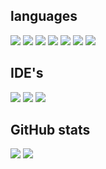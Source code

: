 <!---

- 👋 Hi, I’m @MeniViner
- 👀 I’m interested in ...
- 🌱 I’m currently learning ...
- 💞️ I’m looking to collaborate on ...
- 📫 How to reach me ...


MeniViner/MeniViner is a ✨ special ✨ repository because its `README.md` (this file) appears on your GitHub profile.
You can click the Preview link to take a look at your changes.
--->


## languages
![](https://img.shields.io/badge/Code-JavaScript-informational?style=for-the-badge&logo=javascript&logoColor=white&color=F7E018)
![](https://img.shields.io/badge/Code-go-informational?style=for-the-badge&logo=go&logoColor=white&color=71C3D4)
![](https://img.shields.io/badge/Code-python-informational?style=for-the-badge&logo=python&logoColor=white&color=336D9A)
![](https://img.shields.io/badge/Code-nodejs-informational?style=for-the-badge&logo=node.js&logoColor=white&color=23B45D)
![](https://img.shields.io/badge/Code-html-informational?style=for-the-badge&logo=html&logoColor=white&color=D84924)
![](https://img.shields.io/badge/Code-css-informational?style=for-the-badge&logo=css&logoColor=white&color=006AB1)
![](https://img.shields.io/badge/Code-java-informational?style=for-the-badge&logo=java&logoColor=white&color=E11E23)

## IDE's
![](https://img.shields.io/badge/IDE-vscode-informational?style=for-the-badge&logo=visual-studio-code&logoColor=white)
![](https://img.shields.io/badge/IDE-pycharm-informational?style=for-the-badge&logo=pycharm&logoColor=white&color=20CD86)
![](https://img.shields.io/badge/IDE-intellij-informational?style=for-the-badge&logo=intellij-IDEA&logoColor=white&color=E33464)

## GitHub stats
![](https://github-readme-stats.vercel.app/api?username=avishaiDV&show_icons=true&theme=vue-dark)
![](https://github-readme-stats.vercel.app/api/top-langs/?username=avishaiDV&layout=compact&langs_count=8&theme=vue-dark)
